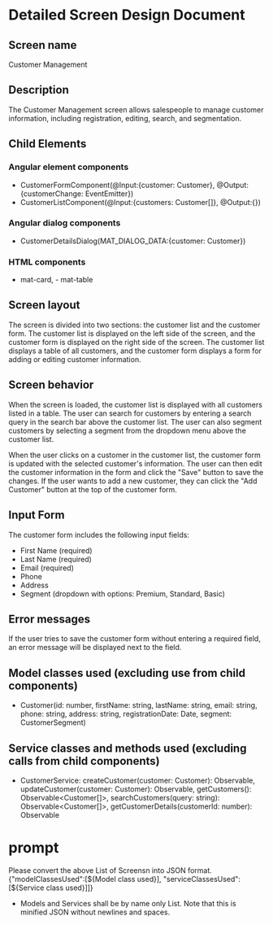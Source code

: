 # Detailed Screen Design Document
## Screen name
Customer Management

## Description
The Customer Management screen allows salespeople to manage customer information, including registration, editing, search, and segmentation.

## Child Elements
### Angular element components
- CustomerFormComponent(@Input:{customer: Customer}, @Output:{customerChange: EventEmitter<Customer>})
- CustomerListComponent(@Input:{customers: Customer[]}, @Output:{})
### Angular dialog components
- CustomerDetailsDialog(MAT_DIALOG_DATA:{customer: Customer})
### HTML components
- mat-card, - mat-table

## Screen layout
The screen is divided into two sections: the customer list and the customer form. The customer list is displayed on the left side of the screen, and the customer form is displayed on the right side of the screen. The customer list displays a table of all customers, and the customer form displays a form for adding or editing customer information.

## Screen behavior
When the screen is loaded, the customer list is displayed with all customers listed in a table. The user can search for customers by entering a search query in the search bar above the customer list. The user can also segment customers by selecting a segment from the dropdown menu above the customer list.

When the user clicks on a customer in the customer list, the customer form is updated with the selected customer's information. The user can then edit the customer information in the form and click the "Save" button to save the changes. If the user wants to add a new customer, they can click the "Add Customer" button at the top of the customer form.

## Input Form
The customer form includes the following input fields:
- First Name (required)
- Last Name (required)
- Email (required)
- Phone
- Address
- Segment (dropdown with options: Premium, Standard, Basic)

## Error messages
If the user tries to save the customer form without entering a required field, an error message will be displayed next to the field.

## Model classes used (excluding use from child components)
- Customer(id: number, firstName: string, lastName: string, email: string, phone: string, address: string, registrationDate: Date, segment: CustomerSegment)

## Service classes and methods used (excluding calls from child components)
- CustomerService: createCustomer(customer: Customer): Observable<Customer>, updateCustomer(customer: Customer): Observable<Customer>, getCustomers(): Observable<Customer[]>, searchCustomers(query: string): Observable<Customer[]>, getCustomerDetails(customerId: number): Observable<Customer>

# prompt
Please convert the above List of Screensn into JSON format.
{"modelClassesUsed":[${Model class used}], "serviceClassesUsed":[${Service class used}]]}
* Models and Services shall be by name only List.
Note that this is minified JSON without newlines and spaces.